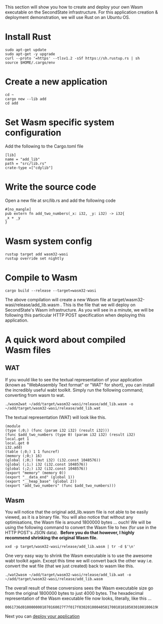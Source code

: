 This section will show you how to create and deploy your own Wasm executable on the SecondState infrastructure. For this application creation & deployment demonstration, we will use Rust on an Ubuntu OS.

# Install Rust

```
sudo apt-get update
sudo apt-get -y upgrade
curl --proto '=https' --tlsv1.2 -sSf https://sh.rustup.rs | sh
source $HOME/.cargo/env
```

# Create a new application

```
cd ~
cargo new --lib add
cd add
```

# Set Wasm specific system configuration 

Add the following to the Cargo.toml file

```
[lib]
name = "add_lib"
path = "src/lib.rs"
crate-type =["cdylib"]
```

# Write the source code

Open a new file at src/lib.rs and add the following code
```
#[no_mangle]
pub extern fn add_two_numbers(_x: i32, _y: i32) -> i32{
_x + _y
}
```

# Wasm system config

```
rustup target add wasm32-wasi
rustup override set nightly
```

# Compile to Wasm

```
cargo build --release --target=wasm32-wasi
```

The above compilation will create a new Wasm file at target/wasm32-wasi/release/add_lib.wasm . This is the file that we will deploy on SecondState's Wasm infrastructure.
As you will see in a minute, we will be following this particular HTTP POST specification when deploying this application.

# A quick word about compiled Wasm files

## WAT

If you would like to see the textual representation of your application (known as "WebAssembly Text format" or "WAT" for short), you can install the incredibly useful wabt toolkit. Simply run the following command; converting from wasm to wat.

```
./wasm2wat ~/add/target/wasm32-wasi/release/add_lib.wasm -o ~/add/target/wasm32-wasi/release/add_lib.wat
```

The textual representation (WAT) will look like this.

```
(module
(type (;0;) (func (param i32 i32) (result i32)))
(func $add_two_numbers (type 0) (param i32 i32) (result i32)
local.get 1
local.get 0
i32.add)
(table (;0;) 1 1 funcref)
(memory (;0;) 16)
(global (;0;) (mut i32) (i32.const 1048576))
(global (;1;) i32 (i32.const 1048576))
(global (;2;) i32 (i32.const 1048576))
(export "memory" (memory 0))
(export "__data_end" (global 1))
(export "__heap_base" (global 2))
(export "add_two_numbers" (func $add_two_numbers)))
```

## Wasm

You will notice that the original add_lib.wasm file is not able to be easily viewed, as it is a binary file. You will also notice that without any optimisations, the Wasm file is around 1800000 bytes … ouch!
We will be using the following command to convert the Wasm file to hex (for use in the HTTP POST's JSON data). 
**Before you do that however, I highly recommend shrinking the original Wasm file.**

```
xxd -p target/wasm32-wasi/release/add_lib.wasm | tr -d $'\n'
```

One very easy way to shrink the Wasm executable is to use the awesome wabt toolkit again. Except this time we will convert back the other way i.e. convert the wat file (that we just created) back to wasm like this.

```
./wat2wasm ~/add/target/wasm32-wasi/release/add_lib.wat -o ~/add/target/wasm32-wasi/release/add_lib.wasm
```

The overall result of these conversions sees the Wasm executable size go from the original 1800000 bytes to just 4000 bytes. The hexadecimal representation of the Wasm executable file now looks, literally, like this …
```
0061736d0100000001070160027f7f017f030201000405017001010105030100100619037f01418080c0000b7f00418080c0000b7f00418080c0000b073704066d656d6f727902000a5f5f646174615f656e6403010b5f5f686561705f6261736503020f6164645f74776f5f6e756d6265727300000a09010700200120006a0b
```

Next you can [deploy your application](https://github.com/second-state/SSVMRPC/blob/master/examples/deploying_wasm_application.md) 
